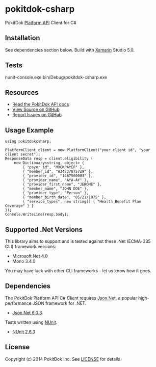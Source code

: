 pokitdok-csharp
===============

PokitDok [Platform API][apidocs] Client for C#

## Installation
See dependencies section below.
Build with [Xamarin][xamarin] Studio 5.0.

[xamarin]: http://xamarin.com/

## Tests
nunit-console.exe bin/Debug/pokitdok-csharp.exe

## Resources
* [Read the PokitDok API docs][apidocs]
* [View Source on GitHub][code]
* [Report Issues on GitHub][issues]

[apidocs]: https://platform.pokitdok.com/dashboard#/documentation
[code]: https://github.com/PokitDokInc/pokitdok-csharp
[issues]: https://github.com/PokitDokInc/pokitdok-csharp/issues

## Usage Example

	using pokitdokcsharp;

	PlatformClient client = new PlatformClient("your client id", "your client secret");
	ResponseData resp = client.eligibility (
		new Dictionary<string, object> {
			{ "payer_id", "MOCKPAYER" },
			{ "member_id", "W34237875729" },
			{ "provider_id", "1467560003" },
			{ "provider_name", "AYA-AY" },
			{ "provider_first_name", "JEROME" },
			{ "member_name", "JOHN DOE" },
			{ "provider_type", "Person" },
			{ "member_birth_date", "05/21/1975" },
			{ "service_types", new string[] { "Health Benefit Plan Coverage" } }
	});
	Console.WriteLine(resp.body);


## Supported .Net Versions
This library aims to support and is tested against these .Net (ECMA-335 CLI) framework versions:

* Microsoft.Net 4.0
* Mono 3.4.0

You may have luck with other CLI frameworks - let us know how it goes.

## Dependencies
The PokitDok Platform API C# Client requires [Json.Net][jnk], a popular high-performance JSON framework for .NET.
* [Json.Net 6.0.3][json.net].

Tests written using [NUnit][nunit].
* [NUnit 2.6.3][nunit263]

[jnk]: http://james.newtonking.com/json
[json.net]: https://github.com/JamesNK/Newtonsoft.Json/tree/6.0.3
[nunit]: http://www.nunit.org/index.php?p=home
[nunit263]: http://launchpad.net/nunitv2/trunk/2.6.3/+download/NUnit-2.6.3.zip

## License
Copyright (c) 2014 PokitDok Inc. See [LICENSE][license] for details.

[license]: LICENSE.txt